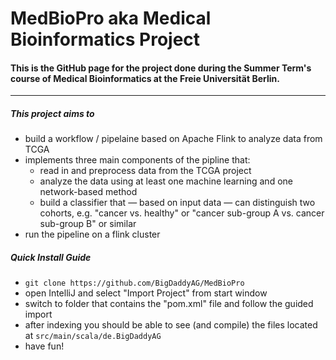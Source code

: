 # MedBioPro aka Medical Bioinformatics Project

#### This is the GitHub page for the project done during the Summer Term's course of Medical Bioinformatics at the Freie Universität Berlin.

---

##### This project aims to
* build a workflow / pipelaine based on Apache Flink to analyze data from TCGA
* implements three main components of the pipline that:
  * read in and preprocess data from the TCGA project
  * analyze the data using at least one machine learning and one network-based method
  * build a classifier that &mdash; based on input data &mdash; can distinguish two cohorts, e.g. "cancer vs. healthy" or "cancer sub-group A vs. cancer sub-group B" or similar
* run the pipeline on a flink cluster


##### Quick Install Guide
* `git clone https://github.com/BigDaddyAG/MedBioPro`
* open IntelliJ and select "Import Project" from start window
* switch to folder that contains the "pom.xml" file and follow the guided import
* after indexing you should be able to see (and compile) the files located at `src/main/scala/de.BigDaddyAG`
* have fun!


